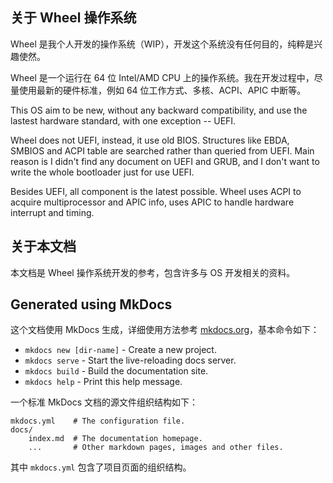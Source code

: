 ## 关于 Wheel 操作系统

Wheel 是我个人开发的操作系统（WIP），开发这个系统没有任何目的，纯粹是兴趣使然。

Wheel 是一个运行在 64 位 Intel/AMD CPU 上的操作系统。我在开发过程中，尽量使用最新的硬件标准，例如 64 位工作方式、多核、ACPI、APIC 中断等。

This OS aim to be new, without any backward compatibility, and use the lastest hardware standard, with one exception -- UEFI.

Wheel does not UEFI, instead, it use old BIOS. Structures like EBDA, SMBIOS and ACPI table are searched rather than queried from UEFI. Main reason is I didn't find any document on UEFI and GRUB, and I don't want to write the whole bootloader just for use UEFI.

Besides UEFI, all component is the latest possible. Wheel uses ACPI to acquire multiprocessor and APIC info, uses APIC to handle hardware interrupt and timing.

## 关于本文档

本文档是 Wheel 操作系统开发的参考，包含许多与 OS 开发相关的资料。

## Generated using MkDocs

这个文档使用 MkDocs 生成，详细使用方法参考 [mkdocs.org](http://mkdocs.org)，基本命令如下：

- `mkdocs new [dir-name]` - Create a new project.
- `mkdocs serve` - Start the live-reloading docs server.
- `mkdocs build` - Build the documentation site.
- `mkdocs help` - Print this help message.

一个标准 MkDocs 文档的源文件组织结构如下：

```
mkdocs.yml    # The configuration file.
docs/
    index.md  # The documentation homepage.
    ...       # Other markdown pages, images and other files.
```

其中 `mkdocs.yml` 包含了项目页面的组织结构。
